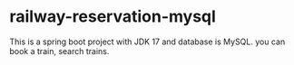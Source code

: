 # railway-reservation-mysql
This is a spring boot project with JDK 17 and database is MySQL. you can book a train, search trains.
